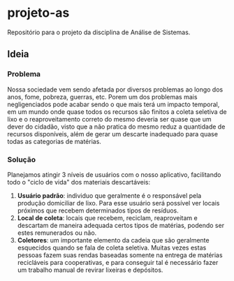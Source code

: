 # projeto-as
Repositório para o projeto da disciplina de Análise de Sistemas.

## Ideia

### Problema

Nossa sociedade vem sendo afetada por diversos problemas ao longo dos anos, fome, pobreza, guerras, etc. Porem um dos problemas mais negligenciados pode acabar sendo o que mais terá um impacto temporal, em um mundo onde quase todos os recursos são finitos a coleta seletiva de lixo e o reaproveitamento correto do mesmo deveria ser quase que um dever do cidadão, visto que a não pratica do mesmo reduz a quantidade de recursos disponíveis, além de gerar um descarte inadequado para quase todas as categorias de matérias.

### Solução

Planejamos atingir 3 níveis de usuários com o nosso aplicativo, facilitando todo o "ciclo de vida" dos materiais descartáveis:

1. <b>Usuário padrão</b>: individuo que geralmente é o responsável pela produção domiciliar de lixo. Para esse usuário será possível ver locais próximos que recebem determinados tipos de resíduos.
2. <b>Local de coleta</b>: locais que recebem, reciclam, reaproveitam e descartam de maneira adequada certos tipos de matérias, podendo ser estes remunerados ou não.
3. <b>Coletores</b>: um importante elemento da cadeia que são geralmente esquecidos quando se fala de coleta seletiva. Muitas vezes estas pessoas fazem suas rendas baseadas somente na entrega de matérias recicláveis para cooperativas, e para conseguir tal é necessário fazer um trabalho manual de revirar lixeiras e depósitos.

